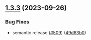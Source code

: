 ## [1.3.3](https://github.com/Dygmalab/Bazecor/compare/v1.3.2...v1.3.3) (2023-09-26)


### Bug Fixes

* semantic release ([#509](https://github.com/Dygmalab/Bazecor/issues/509)) ([49d83b0](https://github.com/Dygmalab/Bazecor/commit/49d83b007194b66db6e29ef601f462e58330f786))
